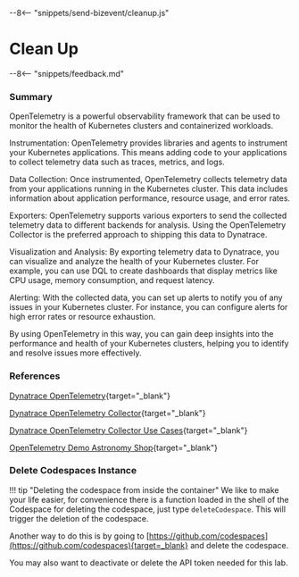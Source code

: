 --8<-- "snippets/send-bizevent/cleanup.js"

# Clean Up

--8<-- "snippets/feedback.md"


### Summary

OpenTelemetry is a powerful observability framework that can be used to monitor the health of Kubernetes clusters and containerized workloads.

Instrumentation: OpenTelemetry provides libraries and agents to instrument your Kubernetes applications. This means adding code to your applications to collect telemetry data such as traces, metrics, and logs.

Data Collection: Once instrumented, OpenTelemetry collects telemetry data from your applications running in the Kubernetes cluster. This data includes information about application performance, resource usage, and error rates.

Exporters: OpenTelemetry supports various exporters to send the collected telemetry data to different backends for analysis. Using the OpenTelemetry Collector is the preferred approach to shipping this data to Dynatrace.

Visualization and Analysis: By exporting telemetry data to Dynatrace, you can visualize and analyze the health of your Kubernetes cluster. For example, you can use DQL to create dashboards that display metrics like CPU usage, memory consumption, and request latency.

Alerting: With the collected data, you can set up alerts to notify you of any issues in your Kubernetes cluster. For instance, you can configure alerts for high error rates or resource exhaustion.

By using OpenTelemetry in this way, you can gain deep insights into the performance and health of your Kubernetes clusters, helping you to identify and resolve issues more effectively.

### References

[Dynatrace OpenTelemetry](https://docs.dynatrace.com/docs/ingest-from/opentelemetry){target="_blank"}

[Dynatrace OpenTelemetry Collector](https://docs.dynatrace.com/docs/ingest-from/opentelemetry/collector){target="_blank"}

[Dynatrace OpenTelemetry Collector Use Cases](https://docs.dynatrace.com/docs/ingest-from/opentelemetry/collector/use-cases){target="_blank"}

[OpenTelemetry Demo Astronomy Shop](https://opentelemetry.io/docs/demo/){target="_blank"}

### Delete Codespaces Instance

!!! tip "Deleting the codespace from inside the container"
    We like to make your life easier, for convenience there is a function loaded in the shell of the Codespace for deleting the codespace, just type `deleteCodespace`. This will trigger the deletion of the codespace.

Another way to do this is by going to [https://github.com/codespaces](https://github.com/codespaces){target=_blank} and delete the codespace.

You may also want to deactivate or delete the API token needed for this lab.